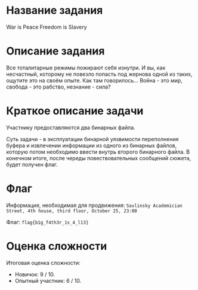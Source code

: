 # Название задания

War is Peace Freedom is Slavery

# Описание задания

Все тоталитарные режимы пожирают себя изнутри. И вы, как несчастный, которому не повезло попасть под жернова одной из таких, ощутите это на своём опыте. Как там говорилось... Война - это мир, свобода - это рабство, незнание - сила?

# Краткое описание задачи

Участнику предоставляются два бинарных файла.

Суть задачи - в эксплуатации бинарной уязвимости переполнения буфера и извлечении информации из одного из бинарных файлов, которую потом необходимо ввести внутрь второго бинарного файла. В конечном итоге, после череды повествовательных сообщений сюжета, будет получен флаг.

# Флаг

Информация, необходимая для продвижения: `Savlinsky Academician Street, 4th house, third floor, October 25, 23:00`

Флаг: `flag{b1g_f4th3r_1s_4_l13}`

# Оценка сложности

Итоговая оценка сложности:

- Новичок: 9 / 10.
- Опытный участник: 6 / 10.
